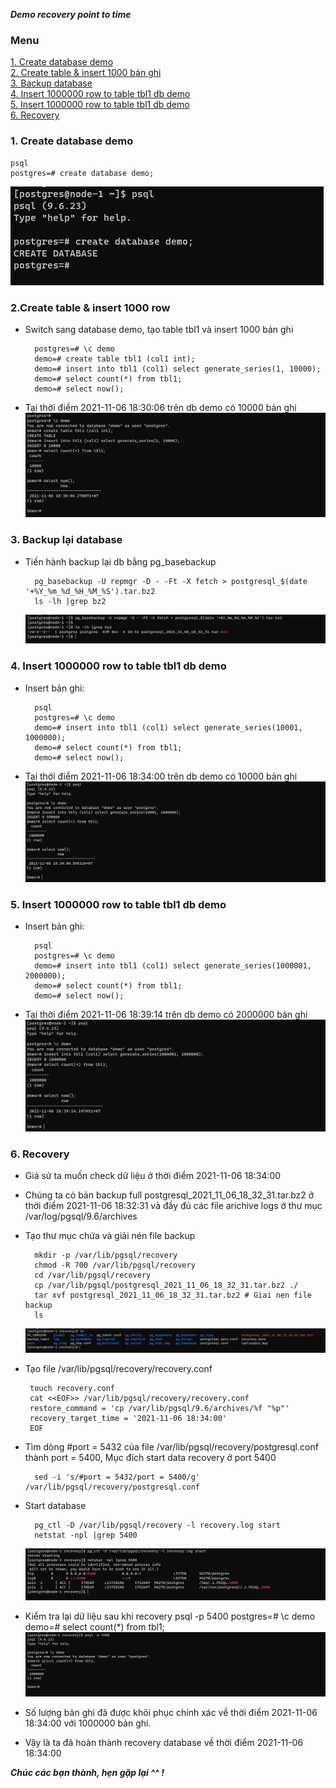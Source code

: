 ***Demo recovery point to time***  
### Menu
[1. Create database demo](#1)  
[2. Create table & insert 1000 bản ghi ](#2)  
[3. Backup database](#3)  
[4. Insert 1000000 row to table tbl1 db demo](#4)  
[5. Insert  1000000 row to table tbl1 db demo](#5)  
[6. Recovery](#6)

<a name="1"> </a>
### 1. Create database demo
    psql
    postgres=# create database demo;
<img src="./images/Screenshot 2021-11-06 214813.png" />

<a name="2"></a>
### 2.Create table & insert 1000 row
- Switch sang database demo, tạo table tbl1 và insert 1000 bản ghi
 
        postgres=# \c demo
        demo=# create table tbl1 (col1 int);
        demo=# insert into tbl1 (col1) select generate_series(1, 10000);
        demo=# select count(*) from tbl1;
        demo=# select now(); 
- Tại thời điểm 2021-11-06 18:30:06 trên db demo có 10000 bản ghi   
    <img src="./images/Screenshot 2021-11-06 231119.png" />

<a name="3"></a>
### 3. Backup lại database
- Tiến hành backup lại db bằng  pg_basebackup

        pg_basebackup -U repmgr -D - -Ft -X fetch > postgresql_$(date '+%Y_%m_%d_%H_%M_%S').tar.bz2
        ls -lh |grep bz2
    <img src="./images/Screenshot 2021-11-06 231252.png" />

<a name="4"></a>
### 4. Insert 1000000 row to table tbl1 db demo
- Insert bản ghi:

        psql
        postgres=# \c demo
        demo=# insert into tbl1 (col1) select generate_series(10001, 1000000);
        demo=# select count(*) from tbl1;
        demo=# select now();

- Tại thời điểm 2021-11-06 18:34:00 trên db demo có 10000 bản ghi    
    <img src="./images/Screenshot 2021-11-06 231438.png" />

<a name="5"></a>
### 5. Insert  1000000 row to table tbl1 db demo
- Insert bản ghi:

        psql
        postgres=# \c demo
        demo=# insert into tbl1 (col1) select generate_series(1000001, 2000000);
        demo=# select count(*) from tbl1;
        demo=# select now();

- Tại thời điểm 2021-11-06 18:39:14 trên db demo có 2000000 bản ghi  
    <img src="./images/Screenshot 2021-11-06 231918.png" />

<a name="6"></a>
### 6. Recovery
- Giả sử ta muốn check dữ liệu ở thời điểm 2021-11-06 18:34:00
- Chúng ta có bản backup full postgresql_2021_11_06_18_32_31.tar.bz2 ở thời điểm 2021-11-06 18:32:31 và đầy đủ các file arichive logs ở thư mục /var/log/pgsql/9.6/archives
- Tạo thư mục chứa và giải nén file backup

        mkdir -p /var/lib/pgsql/recovery
        chmod -R 700 /var/lib/pgsql/recovery
        cd /var/lib/pgsql/recovery
        cp /var/lib/pgsql/postgresql_2021_11_06_18_32_31.tar.bz2 ./
        tar xvf postgresql_2021_11_06_18_32_31.tar.bz2 # Giai nen file backup
        ls
    <img src="./images/Screenshot 2021-11-06 222459.png" />

-  Tạo file /var/lib/pgsql/recovery/recovery.conf

        touch recovery.conf
        cat <<EOF>> /var/lib/pgsql/recovery/recovery.conf
        restore_command = 'cp /var/lib/pgsql/9.6/archives/%f "%p"'
        recovery_target_time = '2021-11-06 18:34:00'
        EOF
- Tìm dòng #port = 5432 của file  /var/lib/pgsql/recovery/postgresql.conf thành port = 5400, Mục đích start data recovery ở port 5400 

        sed -i 's/#port = 5432/port = 5400/g' /var/lib/pgsql/recovery/postgresql.conf 
- Start database

        pg_ctl -D /var/lib/pgsql/recovery -l recovery.log start
        netstat -npl |grep 5400
    <img src="./images/Screenshot 2021-11-06 232524.png" />

- Kiểm tra lại dữ liệu sau khi recovery
        psql -p 5400
        postgres=# \c demo
        demo=# select count(*) from tbl1;
    <img src="./images/Screenshot 2021-11-06 232648.png" />

- Số lượng bản ghi đã được khôi phục chính xác về thời điểm 2021-11-06 18:34:00 với 1000000 bản ghi. 
- Vậy là ta đã hoàn thành recovery database về thời điểm 2021-11-06 18:34:00

***Chúc các bạn thành, hẹn gặp lại ^^ !***
